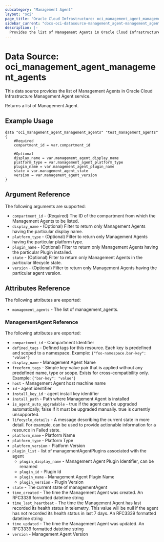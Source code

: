 ```yaml
---
subcategory: "Management Agent"
layout: "oci"
page_title: "Oracle Cloud Infrastructure: oci_management_agent_management_agents"
sidebar_current: "docs-oci-datasource-management_agent-management_agents"
description: |-
  Provides the list of Management Agents in Oracle Cloud Infrastructure Management Agent service
---
```


# Data Source: oci_management_agent_management_agents
This data source provides the list of Management Agents in Oracle Cloud Infrastructure Management Agent service.

Returns a list of Management Agent.


## Example Usage

```hcl
data "oci_management_agent_management_agents" "test_management_agents" {
	#Required
	compartment_id = var.compartment_id

	#Optional
	display_name = var.management_agent_display_name
	platform_type = var.management_agent_platform_type
	plugin_name = var.management_agent_plugin_name
	state = var.management_agent_state
	version = var.management_agent_version
}
```

## Argument Reference

The following arguments are supported:

* `compartment_id` - (Required) The ID of the compartment from which the Management Agents to be listed.
* `display_name` - (Optional) Filter to return only Management Agents having the particular display name.
* `platform_type` - (Optional) Filter to return only Management Agents having the particular platform type.
* `plugin_name` - (Optional) Filter to return only Management Agents having the particular Plugin installed.
* `state` - (Optional) Filter to return only Management Agents in the particular lifecycle state.
* `version` - (Optional) Filter to return only Management Agents having the particular agent version.


## Attributes Reference

The following attributes are exported:

* `management_agents` - The list of management_agents.

### ManagementAgent Reference

The following attributes are exported:

* `compartment_id` - Compartment Identifier
* `defined_tags` - Defined tags for this resource. Each key is predefined and scoped to a namespace. Example: `{"foo-namespace.bar-key": "value"}` 
* `display_name` - Management Agent Name
* `freeform_tags` - Simple key-value pair that is applied without any predefined name, type or scope. Exists for cross-compatibility only. Example: `{"bar-key": "value"}` 
* `host` - Management Agent host machine name
* `id` - agent identifier
* `install_key_id` - agent install key identifier
* `install_path` - Path where Management Agent is installed
* `is_agent_auto_upgradable` - true if the agent can be upgraded automatically; false if it must be upgraded manually. true is currently unsupported.
* `lifecycle_details` - A message describing the current state in more detail. For example, can be used to provide actionable information for a resource in Failed state.
* `platform_name` - Platform Name
* `platform_type` - Platform Type
* `platform_version` - Platform Version
* `plugin_list` - list of managementAgentPlugins associated with the agent
	* `plugin_display_name` - Management Agent Plugin Identifier, can be renamed
	* `plugin_id` - Plugin Id
	* `plugin_name` - Management Agent Plugin Name
	* `plugin_version` - Plugin Version
* `state` - The current state of managementAgent
* `time_created` - The time the Management Agent was created. An RFC3339 formatted datetime string
* `time_last_heartbeat` - The time the Management Agent has last recorded its health status in telemetry. This value will be null if the agent has not recorded its health status in last 7 days. An RFC3339 formatted datetime string
* `time_updated` - The time the Management Agent was updated. An RFC3339 formatted datetime string
* `version` - Management Agent Version

